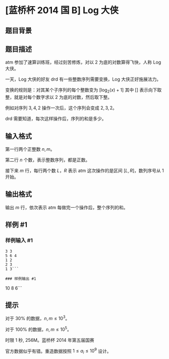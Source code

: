 # [蓝桥杯 2014 国 B] Log 大侠

## 题目背景



## 题目描述

atm 参加了速算训练班，经过刻苦修炼，对以 $2$ 为底的对数算得飞快，人称 Log 大侠。

一天，Log 大侠的好友 drd 有一些整数序列需要变换，Log 大侠正好施展法力。

变换的规则是：对其某个子序列的每个整数变为 $[\log_2(x)+1]$ 其中 [] 表示向下取整，就是对每个数字求以 $2$ 为底的对数，然后取下整。

例如对序列 $3,4,2$ 操作一次后，这个序列会变成 $2,3,2$。

drd 需要知道，每次这样操作后，序列的和是多少。

## 输入格式

第一行两个正整数 $n,m$。

第二行 $n$ 个数，表示整数序列，都是正数。

接下来 $m$ 行，每行两个数 $L$，$R$ 表示 atm 这次操作的是区间 $[L,R]$，数列序号从 $1$ 开始。

## 输出格式

输出 $m$ 行，依次表示 atm 每做完一个操作后，整个序列的和。

## 样例 #1

### 样例输入 #1
```
3 3
5 6 4
1 2
2 3
1 3```

### 样例输出 #1

```
10
8
6```

## 提示

对于 $30\%$ 的数据，$n,m \le 10^3$。

对于 $100\%$ 的数据，$n,m \le 10^5$。

时限 1 秒, 256M。蓝桥杯 2014 年第五届国赛

官方数据似乎有错。重造数据按照 $1 \leq a_i \leq 10^9$ 设计。
